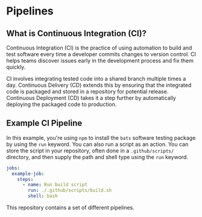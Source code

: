 # Pipelines

## What is Continuous Integration (CI)?

Continuous Integration (CI) is the practice of using automation to build and test software every time a developer commits changes to version control. CI helps teams discover issues early in the development process and fix them quickly.

CI involves integrating tested code into a shared branch multiple times a day. Continuous Delivery (CD) extends this by ensuring that the integrated code is packaged and stored in a repository for potential release. Continuous Deployment (CD) takes it a step further by automatically deploying the packaged code to production.

## Example CI Pipeline

In this example, you're using `npm` to install the `bats` software testing package by using the `run` keyword. You can also run a script as an action. You can store the script in your repository, often done in a `.github/scripts/` directory, and then supply the path and shell type using the `run` keyword.

```yaml
jobs:
  example-job:
    steps:
      - name: Run build script
        run: ./.github/scripts/build.sh
        shell: bash
```

This repository contains a set of different pipelines.
